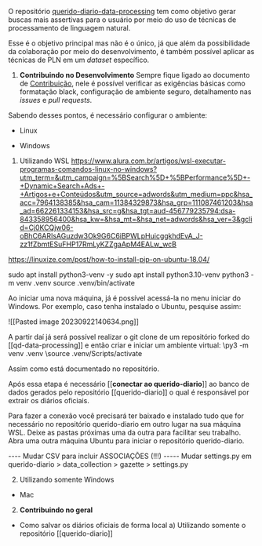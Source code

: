 O repositório [querido-diario-data-processing](https://github.com/okfn-brasil/querido-diario-data-processing) tem como objetivo gerar buscas mais assertivas para o usuário por meio do uso de técnicas de processamento de linguagem natural.

Esse é o objetivo principal mas não é o único, já que além da possibilidade da colaboração por meio do desenvolvimento, é também possível aplicar as técnicas de PLN em um _dataset_ específico.

1. **Contribuindo no Desenvolvimento**
 Sempre fique ligado ao documento de [Contribuição](https://github.com/okfn-brasil/querido-diario-comunidade/blob/main/.github/CONTRIBUTING.md#ecossistema), nele é possível verificar as exigências básicas como formatação black, configuração de ambiente seguro, detalhamento nas _issues_ e _pull requests_. 

Sabendo desses pontos, é necessário configurar o ambiente:
- Linux

 - Windows
 1. Utilizando WSL
 https://www.alura.com.br/artigos/wsl-executar-programas-comandos-linux-no-windows?utm_term=&utm_campaign=%5BSearch%5D+%5BPerformance%5D+-+Dynamic+Search+Ads+-+Artigos+e+Conteúdos&utm_source=adwords&utm_medium=ppc&hsa_acc=7964138385&hsa_cam=11384329873&hsa_grp=111087461203&hsa_ad=662261334153&hsa_src=g&hsa_tgt=aud-456779235794:dsa-843358956400&hsa_kw=&hsa_mt=&hsa_net=adwords&hsa_ver=3&gclid=Cj0KCQjw06-oBhC6ARIsAGuzdw3Ok9G6C6iBPWLpHuicggkhdEvA_J-zz1fZbmtESuFHP17RmLyKZZgaApM4EALw_wcB

https://linuxize.com/post/how-to-install-pip-on-ubuntu-18.04/

sudo apt install python3-venv -y
sudo apt install python3.10-venv
python3 -m venv .venv
source .venv/bin/activate

Ao iniciar uma nova máquina, já é possível acessá-la no menu iniciar do Windows. Por exemplo, caso tenha instalado o Ubuntu, pesquise assim:

![[Pasted image 20230922140634.png]]

 A partir daí já será possível realizar o git clone de um repositório forked do [[qd-data-processing]] e então criar e iniciar um ambiente virtual:
 \py3 -m venv .venv
 \source .venv/Scripts/activate

Assim como está documentado no repositório. 

Após essa etapa é necessário [[**conectar ao querido-diario**]] ao banco de dados gerados pelo repositório [[querido-diario]] o qual é responsável por extrair os diários oficiais.

Para fazer a conexão você precisará ter baixado e instalado tudo que for necessário no repositório querido-diario em outro lugar na sua máquina WSL. Deixe as pastas próximas uma da outra para facilitar seu trabalho. Abra uma outra máquina Ubuntu para iniciar o repositório querido-diario.

---- Mudar CSV para incluir ASSOCIAÇÕES (!!!)
----- Mudar settings.py em querido-diario > data_collection > gazette > settings.py
 
 2. Utilizando somente Windows

 
 - Mac
 
2. **Contribuindo no geral**
- Como salvar os diários oficiais de forma local
         a) Utilizando somente o repositório [[querido-diario]]
